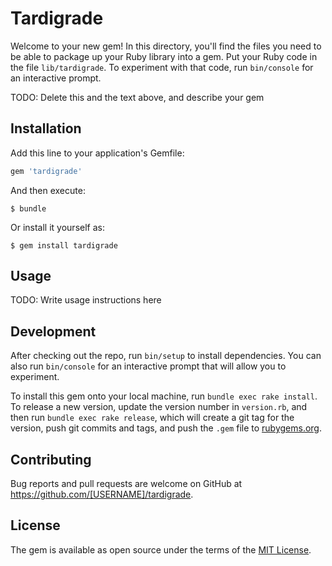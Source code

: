 # Tardigrade

Welcome to your new gem! In this directory, you'll find the files you need to be able to package up your Ruby library into a gem. Put your Ruby code in the file `lib/tardigrade`. To experiment with that code, run `bin/console` for an interactive prompt.

TODO: Delete this and the text above, and describe your gem

## Installation

Add this line to your application's Gemfile:

```ruby
gem 'tardigrade'
```

And then execute:

    $ bundle

Or install it yourself as:

    $ gem install tardigrade

## Usage

TODO: Write usage instructions here

## Development

After checking out the repo, run `bin/setup` to install dependencies. You can also run `bin/console` for an interactive prompt that will allow you to experiment.

To install this gem onto your local machine, run `bundle exec rake install`. To release a new version, update the version number in `version.rb`, and then run `bundle exec rake release`, which will create a git tag for the version, push git commits and tags, and push the `.gem` file to [rubygems.org](https://rubygems.org).

## Contributing

Bug reports and pull requests are welcome on GitHub at https://github.com/[USERNAME]/tardigrade.

## License

The gem is available as open source under the terms of the [MIT License](https://opensource.org/licenses/MIT).
